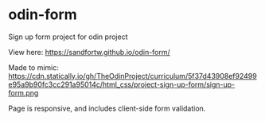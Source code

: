 # odin-form
Sign up form project for odin project

View here: https://sandfortw.github.io/odin-form/

Made to mimic: https://cdn.statically.io/gh/TheOdinProject/curriculum/5f37d43908ef92499e95a9b90fc3cc291a95014c/html_css/project-sign-up-form/sign-up-form.png

Page is responsive, and includes client-side form validation. 